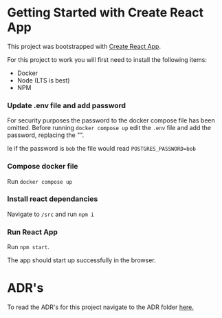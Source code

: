 # Getting Started with Create React App

This project was bootstrapped with [Create React App](https://github.com/facebook/create-react-app).

For this project to work you will first need to install the following items:

- Docker
- Node (LTS is best)
- NPM

### Update .env file and add password

For security purposes the password to the docker compose file has been omitted. Before running `docker compose up` edit the `.env` file and add the password, replacing the "".

Ie if the password is `bob` the file would read `POSTGRES_PASSWORD=bob`

### Compose docker file

Run `docker compose up`

### Install react dependancies

Navigate to `/src` and run `npm i`

### Run React App

Run `npm start`.

The app should start up successfully in the browser.

# ADR's

To read the ADR's for this project navigate to the ADR folder [here.](./adr/)
